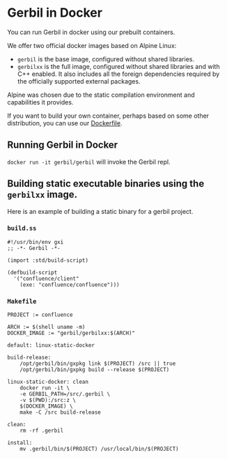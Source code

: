 # Gerbil in Docker

You can run Gerbil in docker using our prebuilt containers.

We offer two official docker images based on Alpine Linux:
- `gerbil` is the base image, configured  without shared libraries.
- `gerbilxx` is the full image, configured without shared libraries and with C++ enabled.
  It also includes all the foreign dependencies required by the officially supported
  external packages.

Alpine was chosen due to the static compilation environment and capabilities it provides.

If you want to build your own container, perhaps based on some other
distribution, you can use our
[Dockerfile](https://github.com/mighty-gerbils/gerbil/tree/master/docker/Dockerfile).

## Running Gerbil in Docker

`docker run -it gerbil/gerbil` will invoke the Gerbil repl.

## Building static executable binaries using the `gerbilxx` image.

Here is an example of building a static binary for a gerbil project.

### `build.ss`
```
#!/usr/bin/env gxi
;; -*- Gerbil -*-

(import :std/build-script)

(defbuild-script
  '("confluence/client"
    (exe: "confluence/confluence")))
```

### `Makefile`
```
PROJECT := confluence

ARCH := $(shell uname -m)
DOCKER_IMAGE := "gerbil/gerbilxx:$(ARCH)"

default: linux-static-docker

build-release:
	/opt/gerbil/bin/gxpkg link $(PROJECT) /src || true
	/opt/gerbil/bin/gxpkg build --release $(PROJECT)

linux-static-docker: clean
	docker run -it \
	-e GERBIL_PATH=/src/.gerbil \
	-v $(PWD):/src:z \
	$(DOCKER_IMAGE) \
	make -C /src build-release

clean:
	rm -rf .gerbil

install:
	mv .gerbil/bin/$(PROJECT) /usr/local/bin/$(PROJECT)
```
